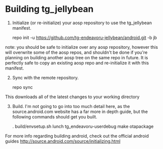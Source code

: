 Building tg_jellybean
======================

1) Initialize (or re-initialize) your aosp repository to use the 
tg_jellybean manifest.

    repo init -u https://github.com/tg-endeavoru-jellybean/android.git -b jb

note: you should be safe to initialize over any aosp repository, however this 
will overwrite some of the aosp repos, and shouldn't be done if you're
planning on building another aosp tree on the same repo in future. It is 
perfectly safe to copy an existing aosp repo and re-initialize it with this manifest.

2) Sync with the remote repository.

    repo sync

This downloads all of the latest changes to your working directory

3) Build. I'm not going to go into too much detail here, as the source.android.com
website has a far more in depth guide, but the following commands should get you
built.

    . build/envsetup.sh
    lunch tg_endeavoru-userdebug
    make otapackage

For more info regarding building android, check out the official android guides
http://source.android.com/source/initializing.html
